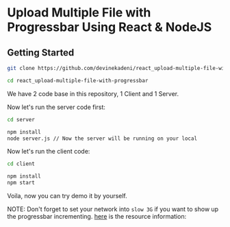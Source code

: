 # Upload Multiple File with Progressbar Using React & NodeJS

## Getting Started

```bash
git clone https://github.com/devinekadeni/react_upload-multiple-file-with-progressbar.git

cd react_upload-multiple-file-with-progressbar
```

We have 2 code base in this repository, 1 Client and 1 Server.

Now let's run the server code first:
```bash
cd server

npm install
node server.js // Now the server will be running on your local
```

Now let's run the client code:
```bash
cd client

npm install
npm start
```

Voila, now you can try demo it by yourself.

NOTE: Don't forget to set your network into `slow 3G` if you want to show up the progressbar incrementing.
[here](https://stackoverflow.com/questions/41088022/how-to-get-onuploadprogress-in-axios/48412965#48412965) is the resource information:
